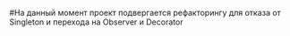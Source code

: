 #На данный момент проект подвергается рефакторингу для отказа от Singleton и перехода на Observer и Decorator
